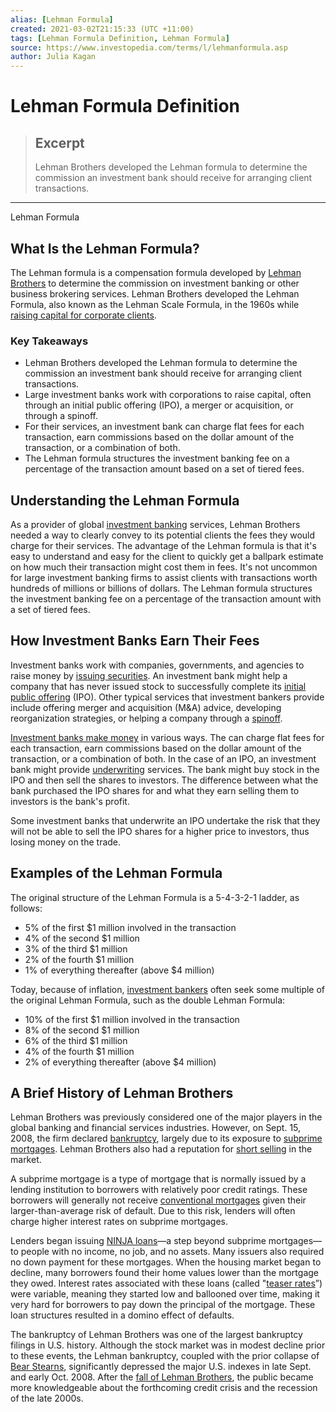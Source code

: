 ```yaml
---
alias: [Lehman Formula]
created: 2021-03-02T21:15:33 (UTC +11:00)
tags: [Lehman Formula Definition, Lehman Formula]
source: https://www.investopedia.com/terms/l/lehmanformula.asp
author: Julia Kagan
---
```


# Lehman Formula Definition

> ## Excerpt
> Lehman Brothers developed the Lehman formula to determine the commission an investment bank should receive for arranging client transactions. 

---

Lehman Formula
## What Is the Lehman Formula?

The Lehman formula is a compensation formula developed by [Lehman Brothers](https://www.investopedia.com/terms/l/lehman-brothers.asp) to determine the commission on investment banking or other business brokering services. Lehman Brothers developed the Lehman Formula, also known as the Lehman Scale Formula, in the 1960s while [raising capital for corporate clients](https://www.investopedia.com/ask/answers/032515/what-are-different-ways-corporations-can-raise-capital.asp).

### Key Takeaways

-   Lehman Brothers developed the Lehman formula to determine the commission an investment bank should receive for arranging client transactions. 
-   Large investment banks work with corporations to raise capital, often through an initial public offering (IPO), a merger or acquisition, or through a spinoff.
-   For their services, an investment bank can charge flat fees for each transaction, earn commissions based on the dollar amount of the transaction, or a combination of both.
-   The Lehman formula structures the investment banking fee on a percentage of the transaction amount based on a set of tiered fees.

## Understanding the Lehman Formula

As a provider of global [investment banking](https://www.investopedia.com/terms/i/investment-banking.asp) services, Lehman Brothers needed a way to clearly convey to its potential clients the fees they would charge for their services. The advantage of the Lehman formula is that it's easy to understand and easy for the client to quickly get a ballpark estimate on how much their transaction might cost them in fees. It's not uncommon for large investment banking firms to assist clients with transactions worth hundreds of millions or billions of dollars. The Lehman formula structures the investment banking fee on a percentage of the transaction amount with a set of tiered fees.

## How Investment Banks Earn Their Fees

Investment banks work with companies, governments, and agencies to raise money by [issuing securities](https://www.investopedia.com/terms/n/newissue.asp). An investment bank might help a company that has never issued stock to successfully complete its [initial public offering](https://www.investopedia.com/terms/i/ipo.asp) (IPO). Other typical services that investment bankers provide include offering merger and acquisition (M&A) advice, developing reorganization strategies, or helping a company through a [spinoff](https://www.investopedia.com/terms/s/spinoff.asp).

[Investment banks make money](https://www.investopedia.com/articles/company-insights/092016/how-investment-banks-make-money-jpm-gs.asp) in various ways. The can charge flat fees for each transaction, earn commissions based on the dollar amount of the transaction, or a combination of both. In the case of an IPO, an investment bank might provide [underwriting](https://www.investopedia.com/terms/u/underwriting.asp) services. The bank might buy stock in the IPO and then sell the shares to investors. The difference between what the bank purchased the IPO shares for and what they earn selling them to investors is the bank's profit.

Some investment banks that underwrite an IPO undertake the risk that they will not be able to sell the IPO shares for a higher price to investors, thus losing money on the trade.

## Examples of the Lehman Formula

The original structure of the Lehman Formula is a 5-4-3-2-1 ladder, as follows:

-   5% of the first $1 million involved in the transaction
-   4% of the second $1 million
-   3% of the third $1 million
-   2% of the fourth $1 million
-   1% of everything thereafter (above $4 million)

Today, because of inflation, [investment bankers](https://www.investopedia.com/terms/i/investmentbanker.asp) often seek some multiple of the original Lehman Formula, such as the double Lehman Formula:

-   10% of the first $1 million involved in the transaction
-   8% of the second $1 million
-   6% of the third $1 million
-   4% of the fourth $1 million
-   2% of everything thereafter (above $4 million)

## A Brief History of Lehman Brothers

Lehman Brothers was previously considered one of the major players in the global banking and financial services industries. However, on Sept. 15, 2008, the firm declared [bankruptcy](https://www.investopedia.com/terms/b/bankruptcy.asp), largely due to its exposure to [subprime mortgages](https://www.investopedia.com/terms/s/subprime_mortgage.asp). Lehman Brothers also had a reputation for [short selling](https://www.investopedia.com/terms/s/shortselling.asp) in the market.

A subprime mortgage is a type of mortgage that is normally issued by a lending institution to borrowers with relatively poor credit ratings. These borrowers will generally not receive [conventional mortgages](https://www.investopedia.com/terms/c/conventionalmortgage.asp) given their larger-than-average risk of default. Due to this risk, lenders will often charge higher interest rates on subprime mortgages.

Lenders began issuing [NINJA loans](https://www.investopedia.com/terms/n/ninja-loan.asp)—a step beyond subprime mortgages—to people with no income, no job, and no assets. Many issuers also required no down payment for these mortgages. When the housing market began to decline, many borrowers found their home values lower than the mortgage they owed. Interest rates associated with these loans (called "[teaser rates](https://www.investopedia.com/terms/t/teaserrate.asp)”) were variable, meaning they started low and ballooned over time, making it very hard for borrowers to pay down the principal of the mortgage. These loan structures resulted in a domino effect of defaults.

The bankruptcy of Lehman Brothers was one of the largest bankruptcy filings in U.S. history. Although the stock market was in modest decline prior to these events, the Lehman bankruptcy, coupled with the prior collapse of [Bear Stearns](https://www.investopedia.com/terms/b/bear-stearns.asp), significantly depressed the major U.S. indexes in late Sept. and early Oct. 2008. After the [fall of Lehman Brothers](https://www.investopedia.com/articles/economics/09/lehman-brothers-collapse.asp), the public became more knowledgeable about the forthcoming credit crisis and the recession of the late 2000s.

